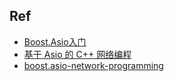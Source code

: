 
## Ref

- [Boost.Asio入门](https://mmoaay.gitbooks.io/boost-asio-cpp-network-programming-chinese/content/Chapter1.html)
- [基于 Asio 的 C++ 网络编程](https://segmentfault.com/a/1190000007225464)
- [boost.asio-network-programming](https://theboostcpplibraries.com/boost.asio-network-programming)
